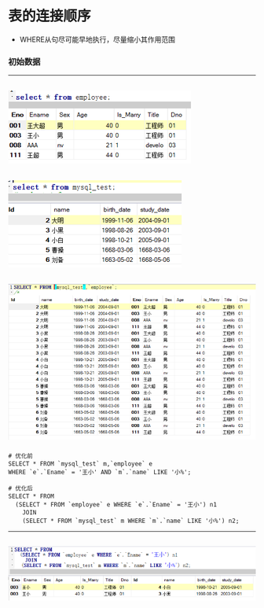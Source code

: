 # 表的连接顺序
+ WHERE从句尽可能早地执行，尽量缩小其作用范围
### 初始数据
---
![select1.PNG](pictures/select1.PNG)
---
![select2.PNG](pictures/select2.PNG)
---
![join0.PNG](pictures/join0.PNG)
---
```
# 优化前
SELECT * FROM `mysql_test` m,`employee` e
WHERE `e`.`Ename` = '王小' AND `m`.`name` LIKE '小%';

# 优化后
SELECT * FROM
  (SELECT * FROM `employee` e WHERE `e`.`Ename` = '王小') n1
    JOIN 
	(SELECT * FROM `mysql_test` m WHERE `m`.`name` LIKE '小%') n2;
```
---
![join1.PNG](pictures/join1.PNG)
---
